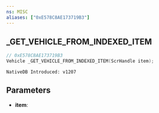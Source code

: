 ```yaml
---
ns: MISC
aliases: ["0xE578C8AE173719B3"]
---
```

## _GET_VEHICLE_FROM_INDEXED_ITEM

```c
// 0xE578C8AE173719B3
Vehicle _GET_VEHICLE_FROM_INDEXED_ITEM(ScrHandle item);
```

```
NativeDB Introduced: v1207
```

## Parameters
* **item**:
